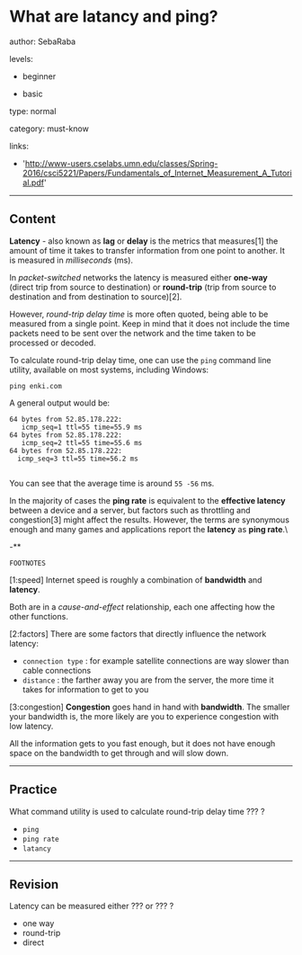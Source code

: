 # What are latancy and ping?
author: SebaRaba

levels:

  - beginner

  - basic

type: normal

category: must-know

links:

  - 'http://www-users.cselabs.umn.edu/classes/Spring-2016/csci5221/Papers/Fundamentals_of_Internet_Measurement_A_Tutorial.pdf'

---
## Content

**Latency** - also known as **lag** or **delay** is the metrics that measures[1] the amount of time it takes to transfer information from one point to another. It is measured in *milliseconds* (ms).



In *packet-switched* networks the latency is measured either **one-way** (direct trip from source to destination) or **round-trip** (trip from source to destination and from destination to source)[2].


However, *round-trip delay time* is more often quoted, being able to be measured from a single point. Keep in mind that it does not include the time packets need to be sent over the network and the time taken to be processed or decoded.

To calculate round-trip delay time, one can use the `ping` command line utility, available on most systems, including Windows:

```
ping enki.com
```

A general output would be:
```
64 bytes from 52.85.178.222:
   icmp_seq=1 ttl=55 time=55.9 ms
64 bytes from 52.85.178.222:
   icmp_seq=2 ttl=55 time=55.6 ms
64 bytes from 52.85.178.222:
  icmp_seq=3 ttl=55 time=56.2 ms


```
You can see that the average time is around `55 -56` ms.

In the majority of cases the **ping rate** is equivalent to the **effective latency** between a device and a server, but factors such as throttling and congestion[3] might affect the results. However, the terms are synonymous enough  and many games and applications report the **latency** as **ping rate**.\

-**

`FOOTNOTES`

[1:speed]
Internet speed is roughly a combination of **bandwidth** and **latency**.

Both are in a *cause-and-effect* relationship, each one affecting how the other functions.

[2:factors]
There are some factors that directly influence the network latency:
 - `connection type` : for example satellite connections are way slower than cable connections
 - `distance` : the farther away you are from the server, the more time it takes for information to get to you

[3:congestion]
**Congestion** goes hand in hand with **bandwidth**. The smaller your bandwidth is, the more likely are you to experience congestion with low latency.

All the information gets to you fast enough, but it does not have enough space on the bandwidth to get through and will slow down.

---
## Practice

What command utility is used to calculate round-trip delay time
??? ?

* `ping`
* `ping rate`
* `latancy`

---
## Revision

Latency can be measured either ??? or ??? ?

* one way
* round-trip
* direct
